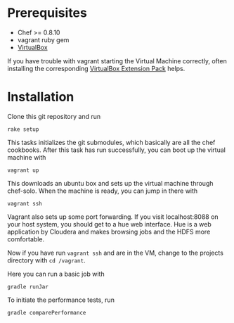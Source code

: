 # Prerequisites

* Chef >= 0.8.10
* vagrant ruby gem
* [VirtualBox][vb-dl]

If you have trouble with vagrant starting the Virtual Machine correctly, often installing the corresponding [VirtualBox Extension Pack][vb-dl] helps.

[vb-dl]: https://www.virtualbox.org/wiki/Downloads

# Installation

Clone this git repository and run

    rake setup

This tasks initializes the git submodules, which basically are all the chef cookbooks.
After this task has run successfully, you can boot up the virtual machine with

    vagrant up

This downloads an ubuntu box and sets up the virtual machine through chef-solo.
When the machine is ready, you can jump in there with

    vagrant ssh

Vagrant also sets up some port forwarding.
If you visit localhost:8088 on your host system, you should get to a hue web interface.
Hue is a web application by Cloudera and makes browsing jobs and the HDFS more comfortable.

Now if you have run `vagrant ssh` and are in the VM, change to the projects directory with `cd /vagrant`.

Here you can run a basic job with

    gradle runJar

To initiate the performance tests, run

    gradle comparePerformance